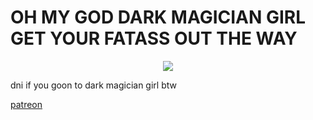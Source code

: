 # OH MY GOD DARK MAGICIAN GIRL GET YOUR FATASS OUT THE WAY



<p align="center">
  <img src="https://github.com/user-attachments/assets/f15fa370-5978-4f45-bc9c-eb3e2665eb51" />
</p>







dni if you goon to dark magician girl btw


[patreon](https://www.patreon.com/rice147/about)
